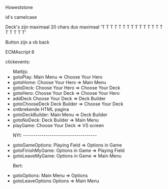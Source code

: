 Howeststone

id's camelcase

Deck's zijn maximaal 20 chars
dus maximaal 'T T T T T T T T T T T T T T T T T T T T'

Button zijn a
vb <a>back</a>


ECMAscript 6

clickevents:
<ul>
Mattijs:
<li>gotoPlay: Main Menu => Choose Your Hero</li>

<li>gotoHome: Choose Your Hero => Main Menu</li>

<li>gotoDeck: Choose Your Hero => Choose Your Deck</li>

<li>gotoHero: Choose Your Deck => Choose Your Hero</li>

<li>addDeck Choose Your Deck => Deck Builder</li>

<li>gotoChooseDeck Deck Builder => Choose Your Deck</li>

<li>ontbrekende HTML pagina</li>
<li>gotoDeckBuilder: Main Menu => Deck Builder</li>

<li>gotoNoDeck: Deck Builder => Main Menu</li>

<li>playGame: Choose Your Deck => VS screen</li>

NYI: ------------------------------------

<li>gotoGameOptions: Playing Field => Options in Game</li>

<li>gotoFinishMyGame: Options in Game => Playing Field</li>

<li>gotoLeaveMyGame: Options in Game => Main Menu</li>

Bert:
<li>gotoOptions: Main Menu => Options</li>

<li>gotoLeaveOptions Options => Main Menu </li>
</ul>

